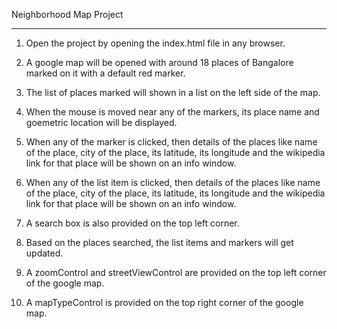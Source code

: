 Neighborhood Map Project
************************

1. Open the project by opening the index.html file in any browser.

2. A google map will be opened with around 18 places of Bangalore marked on it with a default red marker.

3. The list of places marked will shown in a list on the left side of the map.

4. When the mouse is moved near any of the markers, its place name and goemetric location will be displayed.

5. When any of the marker is clicked, then details of the places like name of the place, city of the place,
   its latitude, its longitude and the wikipedia link for that place will be shown on an info window.
   
6. When any of the list item is clicked, then details of the places like name of the place, city of the place,
   its latitude, its longitude and the wikipedia link for that place will be shown on an info window.
   
7. A search box is also provided on the top left corner.

8. Based on the places searched, the list items and markers will get updated.

9. A zoomControl and streetViewControl are provided on the top left corner of the google map.

9. A mapTypeControl is provided on the top right corner of the google map.
